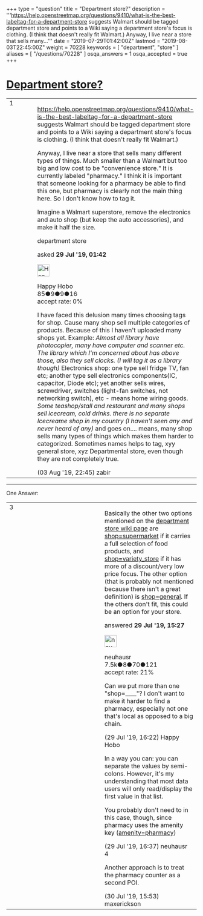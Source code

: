 +++
type = "question"
title = "Department store?"
description = '''https://help.openstreetmap.org/questions/9410/what-is-the-best-labeltag-for-a-department-store suggests Walmart should be tagged department store and points to a Wiki saying a department store&#x27;s focus is clothing. (I think that doesn&#x27;t really fit Walmart.) Anyway, I live near a store that sells many...'''
date = "2019-07-29T01:42:00Z"
lastmod = "2019-08-03T22:45:00Z"
weight = 70228
keywords = [ "department", "store" ]
aliases = [ "/questions/70228" ]
osqa_answers = 1
osqa_accepted = true
+++

<div class="headNormal">

# [Department store?](/questions/70228/department-store)

</div>

<div id="main-body">

<div id="askform">

<table id="question-table" style="width:100%;">
<colgroup>
<col style="width: 50%" />
<col style="width: 50%" />
</colgroup>
<tbody>
<tr>
<td style="width: 30px; vertical-align: top"><div class="vote-buttons">
<span id="post-70228-upvote" class="ajax-command post-vote up" rel="nofollow" title="I like this post (click again to cancel)"> </span>
<div id="post-70228-score" class="post-score" title="current number of votes">
1
</div>
<span id="post-70228-downvote" class="ajax-command post-vote down" rel="nofollow" title="I dont like this post (click again to cancel)"> </span> <span id="favorite-mark" class="ajax-command favorite-mark" rel="nofollow" title="mark/unmark this question as favorite (click again to cancel)"> </span>
<div id="favorite-count" class="favorite-count">
&#10;</div>
</div></td>
<td><div id="item-right">
<div class="question-body">
<p><a href="https://help.openstreetmap.org/questions/9410/what-is-the-best-labeltag-for-a-department-store">https://help.openstreetmap.org/questions/9410/what-is-the-best-labeltag-for-a-department-store</a> suggests Walmart should be tagged department store and points to a Wiki saying a department store's focus is clothing. (I think that doesn't really fit Walmart.)</p>
<p>Anyway, I live near a store that sells many different types of things. Much smaller than a Walmart but too big and low cost to be "convenience store." It is currently labeled "pharmacy." I think it is important that someone looking for a pharmacy be able to find this one, but pharmacy is clearly not the main thing here. So I don't know how to tag it.</p>
<p>Imagine a Walmart superstore, remove the electronics and auto shop (but keep the auto accessories), and make it half the size.</p>
</div>
<div id="question-tags" class="tags-container tags">
<span class="post-tag tag-link-department" rel="tag" title="see questions tagged &#39;department&#39;">department</span> <span class="post-tag tag-link-store" rel="tag" title="see questions tagged &#39;store&#39;">store</span>
</div>
<div id="question-controls" class="post-controls">
&#10;</div>
<div class="post-update-info-container">
<div class="post-update-info post-update-info-user">
<p>asked <strong>29 Jul '19, 01:42</strong></p>
<img src="https://secure.gravatar.com/avatar/4dbb88ad9ac898c20c4d084107218785?s=32&amp;d=identicon&amp;r=g" class="gravatar" width="32" height="32" alt="Happy%20Hobo&#39;s gravatar image" />
<p><span>Happy Hobo</span><br />
<span class="score" title="85 reputation points">85</span><span title="9 badges"><span class="badge1">●</span><span class="badgecount">9</span></span><span title="9 badges"><span class="silver">●</span><span class="badgecount">9</span></span><span title="16 badges"><span class="bronze">●</span><span class="badgecount">16</span></span><br />
<span class="accept_rate" title="Rate of the user&#39;s accepted answers">accept rate:</span> <span title="Happy Hobo has no accepted answers">0%</span></p>
</div>
</div>
<div id="comments-container-70228" class="comments-container">
<span id="70310"></span>
<div id="comment-70310" class="comment">
<div id="post-70310-score" class="comment-score">
&#10;</div>
<div class="comment-text">
<p>I have faced this delusion many times choosing tags for shop. Cause many shop sell multiple categories of products. Because of this I haven't uploaded many shops yet. Example: <em>Almost all library have photocopier, many have computer and scanner etc. The library which I'm concerned about has above those, also they sell clocks. (I will tag it as a library though)</em> Electronics shop: one type sell fridge TV, fan etc; another type sell electronics components(IC, capacitor, Diode etc); yet another sells wires, screwdriver, switches (light-fan switches, not networking switch), etc - means home wiring goods. <em>Some teashop/stall and restaurant and many shops sell icecream, cold drinks. there is no separate Icecreame shop in my country (I haven't seen any and never heard of any)</em> and goes on.... means, many shop sells many types of things which makes them harder to categorized. Sometimes names helps to tag, xyy general store, xyz Departmental store, even though they are not completely true.</p>
</div>
<div id="comment-70310-info" class="comment-info">
<span class="comment-age">(03 Aug '19, 22:45)</span> <span class="comment-user userinfo">zabir</span>
</div>
</div>
</div>
<div id="comment-tools-70228" class="comment-tools">
&#10;</div>
<div class="clear">
&#10;</div>
<div id="comment-70228-form-container" class="comment-form-container">
&#10;</div>
<div class="clear">
&#10;</div>
</div></td>
</tr>
</tbody>
</table>

------------------------------------------------------------------------

<div class="tabBar">

<span id="sort-top"></span>

<div class="headQuestions">

One Answer:

</div>

</div>

<span id="70231"></span>

<div id="answer-container-70231" class="answer accepted-answer">

<table style="width:100%;">
<colgroup>
<col style="width: 50%" />
<col style="width: 50%" />
</colgroup>
<tbody>
<tr>
<td style="width: 30px; vertical-align: top"><div class="vote-buttons">
<span id="post-70231-upvote" class="ajax-command post-vote up" rel="nofollow" title="I like this post (click again to cancel)"> </span>
<div id="post-70231-score" class="post-score" title="current number of votes">
3
</div>
<span id="post-70231-downvote" class="ajax-command post-vote down" rel="nofollow" title="I dont like this post (click again to cancel)"> </span> <span class="accept-answer on" rel="nofollow" title="Happy Hobo has selected this answer as the correct answer"> </span>
</div></td>
<td><div class="item-right">
<div class="answer-body">
<p>Basically the other two options mentioned on the <a href="https://wiki.openstreetmap.org/wiki/Tag:shop%3Ddepartment_store">department store wiki page</a> are <a href="https://wiki.openstreetmap.org/wiki/Tag:shop%3Dsupermarket">shop=supermarket</a> if it carries a full selection of food products, and <a href="https://wiki.openstreetmap.org/wiki/Tag:shop%3Dvariety_store">shop=variety_store</a> if it has more of a discount/very low price focus. The other option (that is probably not mentioned because there isn't a great definition) is <a href="https://wiki.openstreetmap.org/wiki/Tag:shop%3Dgeneral">shop=general</a>. If the others don't fit, this could be an option for your store.</p>
</div>
<div class="answer-controls post-controls">
&#10;</div>
<div class="post-update-info-container">
<div class="post-update-info post-update-info-user">
<p>answered <strong>29 Jul '19, 15:27</strong></p>
<img src="https://secure.gravatar.com/avatar/cebf8499a8a3009705e261cfd224e8c0?s=32&amp;d=identicon&amp;r=g" class="gravatar" width="32" height="32" alt="neuhausr&#39;s gravatar image" />
<p><span>neuhausr</span><br />
<span class="score" title="7460 reputation points"><span>7.5k</span></span><span title="8 badges"><span class="badge1">●</span><span class="badgecount">8</span></span><span title="70 badges"><span class="silver">●</span><span class="badgecount">70</span></span><span title="121 badges"><span class="bronze">●</span><span class="badgecount">121</span></span><br />
<span class="accept_rate" title="Rate of the user&#39;s accepted answers">accept rate:</span> <span title="neuhausr has 36 accepted answers">21%</span></p>
</div>
</div>
<div id="comments-container-70231" class="comments-container">
<span id="70232"></span>
<div id="comment-70232" class="comment">
<div id="post-70232-score" class="comment-score">
&#10;</div>
<div class="comment-text">
<p>Can we put more than one "shop=____"? I don't want to make it harder to find a pharmacy, especially not one that's local as opposed to a big chain.</p>
</div>
<div id="comment-70232-info" class="comment-info">
<span class="comment-age">(29 Jul '19, 16:22)</span> <span class="comment-user userinfo">Happy Hobo</span>
</div>
</div>
<span id="70233"></span>
<div id="comment-70233" class="comment">
<div id="post-70233-score" class="comment-score">
&#10;</div>
<div class="comment-text">
<p>In a way you can: you can separate the values by semi-colons. However, it's my understanding that most data users will only read/display the first value in that list.</p>
<p>You probably don't need to in this case, though, since pharmacy uses the amenity key (<a href="https://wiki.openstreetmap.org/wiki/Tag:amenity%3Dpharmacy">amenity=pharmacy</a>)</p>
</div>
<div id="comment-70233-info" class="comment-info">
<span class="comment-age">(29 Jul '19, 16:37)</span> <span class="comment-user userinfo">neuhausr</span>
</div>
</div>
<span id="70241"></span>
<div id="comment-70241" class="comment">
<div id="post-70241-score" class="comment-score">
4
</div>
<div class="comment-text">
<p>Another approach is to treat the pharmacy counter as a second POI.</p>
</div>
<div id="comment-70241-info" class="comment-info">
<span class="comment-age">(30 Jul '19, 15:53)</span> <span class="comment-user userinfo">maxerickson</span>
</div>
</div>
</div>
<div id="comment-tools-70231" class="comment-tools">
&#10;</div>
<div class="clear">
&#10;</div>
<div id="comment-70231-form-container" class="comment-form-container">
&#10;</div>
<div class="clear">
&#10;</div>
</div></td>
</tr>
</tbody>
</table>

</div>

<div class="paginator-container-left">

</div>

</div>

</div>

